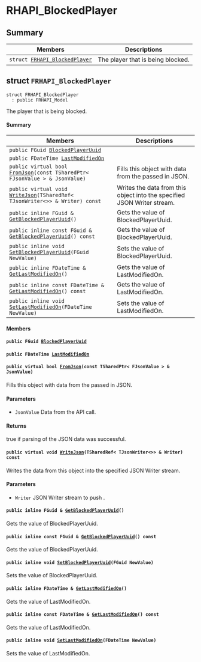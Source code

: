 # RHAPI_BlockedPlayer <a id="group__RHAPI__BlockedPlayer"></a>

## Summary

 Members                        | Descriptions                                
--------------------------------|---------------------------------------------
`struct `[`FRHAPI_BlockedPlayer`](#structFRHAPI__BlockedPlayer) | The player that is being blocked.

## struct `FRHAPI_BlockedPlayer` <a id="structFRHAPI__BlockedPlayer"></a>

```
struct FRHAPI_BlockedPlayer
  : public FRHAPI_Model
```

The player that is being blocked.

#### Summary

 Members                        | Descriptions                                
--------------------------------|---------------------------------------------
`public FGuid `[`BlockedPlayerUuid`](#structFRHAPI__BlockedPlayer_1a25926c09c253b77621025b03a36ddaa3) | 
`public FDateTime `[`LastModifiedOn`](#structFRHAPI__BlockedPlayer_1aae4cca6fd2693a52cd56e666dd06e6f0) | 
`public virtual bool `[`FromJson`](#structFRHAPI__BlockedPlayer_1a3b5c3b7a054ba579ce4e085a4fb4545b)`(const TSharedPtr< FJsonValue > & JsonValue)` | Fills this object with data from the passed in JSON.
`public virtual void `[`WriteJson`](#structFRHAPI__BlockedPlayer_1a1037583cdcc3c272106e0488926ee1d4)`(TSharedRef< TJsonWriter<>> & Writer) const` | Writes the data from this object into the specified JSON Writer stream.
`public inline FGuid & `[`GetBlockedPlayerUuid`](#structFRHAPI__BlockedPlayer_1a9548784ebf50d0e6718d8bdaa05bdc01)`()` | Gets the value of BlockedPlayerUuid.
`public inline const FGuid & `[`GetBlockedPlayerUuid`](#structFRHAPI__BlockedPlayer_1ad843e12c6107e58a99f84ed0f5362bcf)`() const` | Gets the value of BlockedPlayerUuid.
`public inline void `[`SetBlockedPlayerUuid`](#structFRHAPI__BlockedPlayer_1a299f215923b86d31db71fc18f61fb4c9)`(FGuid NewValue)` | Sets the value of BlockedPlayerUuid.
`public inline FDateTime & `[`GetLastModifiedOn`](#structFRHAPI__BlockedPlayer_1a711a83c7742b9e7314aa164e49f6d455)`()` | Gets the value of LastModifiedOn.
`public inline const FDateTime & `[`GetLastModifiedOn`](#structFRHAPI__BlockedPlayer_1a1fde10dd3b7b0c4a4900aedebff87713)`() const` | Gets the value of LastModifiedOn.
`public inline void `[`SetLastModifiedOn`](#structFRHAPI__BlockedPlayer_1ac53ba9d483ec1f43c39fcc34203b9bc7)`(FDateTime NewValue)` | Sets the value of LastModifiedOn.

#### Members

#### `public FGuid `[`BlockedPlayerUuid`](#structFRHAPI__BlockedPlayer_1a25926c09c253b77621025b03a36ddaa3) <a id="structFRHAPI__BlockedPlayer_1a25926c09c253b77621025b03a36ddaa3"></a>

#### `public FDateTime `[`LastModifiedOn`](#structFRHAPI__BlockedPlayer_1aae4cca6fd2693a52cd56e666dd06e6f0) <a id="structFRHAPI__BlockedPlayer_1aae4cca6fd2693a52cd56e666dd06e6f0"></a>

#### `public virtual bool `[`FromJson`](#structFRHAPI__BlockedPlayer_1a3b5c3b7a054ba579ce4e085a4fb4545b)`(const TSharedPtr< FJsonValue > & JsonValue)` <a id="structFRHAPI__BlockedPlayer_1a3b5c3b7a054ba579ce4e085a4fb4545b"></a>

Fills this object with data from the passed in JSON.

#### Parameters
* `JsonValue` Data from the API call.

#### Returns
true if parsing of the JSON data was successful.

#### `public virtual void `[`WriteJson`](#structFRHAPI__BlockedPlayer_1a1037583cdcc3c272106e0488926ee1d4)`(TSharedRef< TJsonWriter<>> & Writer) const` <a id="structFRHAPI__BlockedPlayer_1a1037583cdcc3c272106e0488926ee1d4"></a>

Writes the data from this object into the specified JSON Writer stream.

#### Parameters
* `Writer` JSON Writer stream to push .

#### `public inline FGuid & `[`GetBlockedPlayerUuid`](#structFRHAPI__BlockedPlayer_1a9548784ebf50d0e6718d8bdaa05bdc01)`()` <a id="structFRHAPI__BlockedPlayer_1a9548784ebf50d0e6718d8bdaa05bdc01"></a>

Gets the value of BlockedPlayerUuid.

#### `public inline const FGuid & `[`GetBlockedPlayerUuid`](#structFRHAPI__BlockedPlayer_1ad843e12c6107e58a99f84ed0f5362bcf)`() const` <a id="structFRHAPI__BlockedPlayer_1ad843e12c6107e58a99f84ed0f5362bcf"></a>

Gets the value of BlockedPlayerUuid.

#### `public inline void `[`SetBlockedPlayerUuid`](#structFRHAPI__BlockedPlayer_1a299f215923b86d31db71fc18f61fb4c9)`(FGuid NewValue)` <a id="structFRHAPI__BlockedPlayer_1a299f215923b86d31db71fc18f61fb4c9"></a>

Sets the value of BlockedPlayerUuid.

#### `public inline FDateTime & `[`GetLastModifiedOn`](#structFRHAPI__BlockedPlayer_1a711a83c7742b9e7314aa164e49f6d455)`()` <a id="structFRHAPI__BlockedPlayer_1a711a83c7742b9e7314aa164e49f6d455"></a>

Gets the value of LastModifiedOn.

#### `public inline const FDateTime & `[`GetLastModifiedOn`](#structFRHAPI__BlockedPlayer_1a1fde10dd3b7b0c4a4900aedebff87713)`() const` <a id="structFRHAPI__BlockedPlayer_1a1fde10dd3b7b0c4a4900aedebff87713"></a>

Gets the value of LastModifiedOn.

#### `public inline void `[`SetLastModifiedOn`](#structFRHAPI__BlockedPlayer_1ac53ba9d483ec1f43c39fcc34203b9bc7)`(FDateTime NewValue)` <a id="structFRHAPI__BlockedPlayer_1ac53ba9d483ec1f43c39fcc34203b9bc7"></a>

Sets the value of LastModifiedOn.

